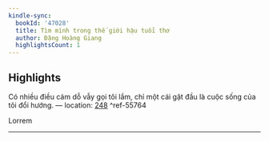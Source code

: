 ```yaml
---
kindle-sync:
  bookId: '47028'
  title: Tìm mình trong thế giới hậu tuổi thơ
  author: Đặng Hoàng Giang
  highlightsCount: 1
---
```

## Highlights
Có nhiều điều cám dỗ vẫy gọi tôi lắm, chỉ một cái gật đầu là cuộc sống của tôi đổi hướng. — location: [248]() ^ref-55764

Lorrem

---
